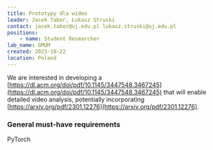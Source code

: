 ```yaml
---
title: Prototypy dla wideo
leader: Jacek Tabor, Łukasz Struski
contact: jacek.tabor@uj.edu.pl lukasz.struski@uj.edu.pl
positions:
    - name: Student Researcher
lab_name: GMUM
created: 2023-10-22
location: Poland
---
```


We are interested in developing a [https://dl.acm.org/doi/pdf/10.1145/3447548.3467245](https://dl.acm.org/doi/pdf/10.1145/3447548.3467245) that will enable detailed video analysis, potentially incorporating [https://arxiv.org/pdf/2301.12276](https://arxiv.org/pdf/2301.12276).

### General must-have requirements

PyTorch
